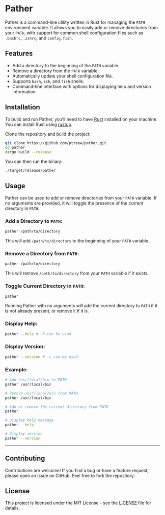 # Pather

Pather is a command-line utility written in Rust for managing the `PATH` environment variable. It allows you to easily add or remove directories from your `PATH`, with support for common shell configuration files such as `.bashrc`, `.zshrc`, and `config.fish`.

## Features

- Add a directory to the beginning of the `PATH` variable.
- Remove a directory from the `PATH` variable.
- Automatically update your shell configuration file.
- Supports `bash`, `zsh`, and `fish` shells.
- Command-line interface with options for displaying help and version information.

## Installation

To build and run Pather, you'll need to have [Rust](https://www.rust-lang.org/) installed on your machine. You can install Rust using [rustup](https://rustup.rs/).

Clone the repository and build the project:

```bash
git clone https://github.com/ptreew/pather.git
cd pather
cargo build --release
```

You can then run the binary:

```bash
./target/release/pather
```

## Usage

Pather can be used to add or remove directories from your `PATH` variable. If no arguments are provided, it will toggle the presence of the current directory in `PATH`.

### Add a Directory to `PATH`:

```bash
pather /path/to/directory
```

This will add `/path/to/directory` to the beginning of your `PATH` variable.

### Remove a Directory from `PATH`:

```bash
pather /path/to/directory
```

This will remove `/path/to/directory` from your `PATH` variable if it exists.

### Toggle Current Directory in `PATH`:

```bash
pather
```

Running Pather with no arguments will add the current directory to `PATH` if it is not already present, or remove it if it is.

### Display Help:

```bash
pather --help # -h can be used
```

### Display Version:

```bash
pather --version # -v can be used
```

### Example:

```bash
# Add /usr/local/bin to PATH
pather /usr/local/bin

# Remove /usr/local/bin from PATH
pather /usr/local/bin

# Add or remove the current directory from PATH
pather

# Display help message
pather --help

# Display version
pather --version

```

---

## Contributing

Contributions are welcome! If you find a bug or have a feature request, please open an issue on GitHub. Feel free to fork the repository.



## License

This project is licensed under the MIT License - see the [LICENSE](LICENSE) file for details.
